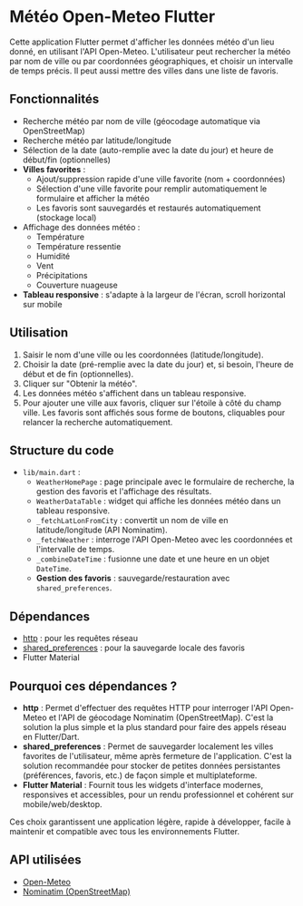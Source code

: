 # Météo Open-Meteo Flutter

Cette application Flutter permet d'afficher les données météo d'un lieu donné, en utilisant l'API Open-Meteo. L'utilisateur peut rechercher la météo par nom de ville ou par coordonnées géographiques, et choisir un intervalle de temps précis. Il peut aussi mettre des villes dans une liste de favoris.

## Fonctionnalités

- Recherche météo par nom de ville (géocodage automatique via OpenStreetMap)
- Recherche météo par latitude/longitude
- Sélection de la date (auto-remplie avec la date du jour) et heure de début/fin (optionnelles)
- **Villes favorites** :
  - Ajout/suppression rapide d'une ville favorite (nom + coordonnées)
  - Sélection d'une ville favorite pour remplir automatiquement le formulaire et afficher la météo
  - Les favoris sont sauvegardés et restaurés automatiquement (stockage local)
- Affichage des données météo :
  - Température
  - Température ressentie
  - Humidité
  - Vent
  - Précipitations
  - Couverture nuageuse
- **Tableau responsive** : s'adapte à la largeur de l'écran, scroll horizontal sur mobile

## Utilisation

1. Saisir le nom d'une ville ou les coordonnées (latitude/longitude).
2. Choisir la date (pré-remplie avec la date du jour) et, si besoin, l'heure de début et de fin (optionnelles).
3. Cliquer sur "Obtenir la météo".
4. Les données météo s'affichent dans un tableau responsive.
5. Pour ajouter une ville aux favoris, cliquer sur l'étoile à côté du champ ville. Les favoris sont affichés sous forme de boutons, cliquables pour relancer la recherche automatiquement.

## Structure du code

- `lib/main.dart` :
  - `WeatherHomePage` : page principale avec le formulaire de recherche, la gestion des favoris et l'affichage des résultats.
  - `WeatherDataTable` : widget qui affiche les données météo dans un tableau responsive.
  - `_fetchLatLonFromCity` : convertit un nom de ville en latitude/longitude (API Nominatim).
  - `_fetchWeather` : interroge l'API Open-Meteo avec les coordonnées et l'intervalle de temps.
  - `_combineDateTime` : fusionne une date et une heure en un objet `DateTime`.
  - **Gestion des favoris** : sauvegarde/restauration avec `shared_preferences`.

## Dépendances

- [http](https://pub.dev/packages/http) : pour les requêtes réseau
- [shared_preferences](https://pub.dev/packages/shared_preferences) : pour la sauvegarde locale des favoris
- Flutter Material

## Pourquoi ces dépendances ?

- **http** : Permet d'effectuer des requêtes HTTP pour interroger l'API Open-Meteo et l'API de géocodage Nominatim (OpenStreetMap). C'est la solution la plus simple et la plus standard pour faire des appels réseau en Flutter/Dart.
- **shared_preferences** : Permet de sauvegarder localement les villes favorites de l'utilisateur, même après fermeture de l'application. C'est la solution recommandée pour stocker de petites données persistantes (préférences, favoris, etc.) de façon simple et multiplateforme.
- **Flutter Material** : Fournit tous les widgets d'interface modernes, responsives et accessibles, pour un rendu professionnel et cohérent sur mobile/web/desktop.

Ces choix garantissent une application légère, rapide à développer, facile à maintenir et compatible avec tous les environnements Flutter.

## API utilisées

- [Open-Meteo](https://open-meteo.com/)
- [Nominatim (OpenStreetMap)](https://nominatim.openstreetmap.org/)


